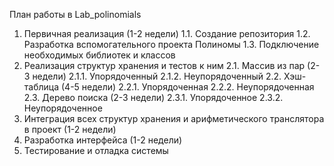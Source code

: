 План работы в Lab_polinomials
1. Первичная реализация (1-2 недели)
  1.1. Создание репозитория
  1.2. Разработка вспомогательного проекта Полиномы 
  1.3. Подключение необходимых библиотек и классов
  2. Реализация структур хранения и тестов к ним
    2.1. Массив из пар (2-3 недели)
        2.1.1. Упорядоченный
        2.1.2. Неупорядоченный
    2.2. Хэш-таблица (4-5 недели)
       2.2.1. Упорядоченная
       2.2.2. Неупорядоченная
    2.3. Дерево поиска (2-3 недели)
       2.3.1. Упорядоченное
       2.3.2. Неупорядоченное
  3. Интеграция всех структур хранения и арифметического транслятора в проект (1-2 недели)
  4. Разработка интерфейса (1-2 недели)
  5. Тестирование и отладка системы
